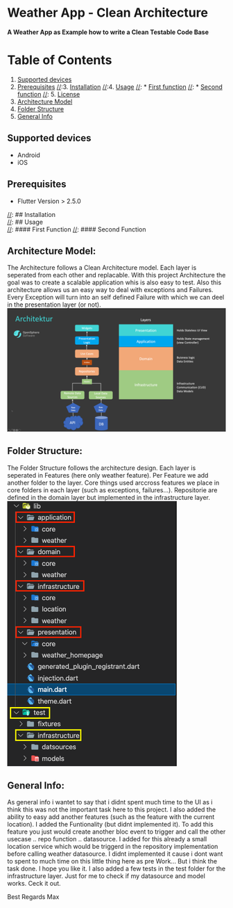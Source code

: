 # Weather App - Clean Architecture

[//]: # (Add other badges such as version, build bagdges here)


**A Weather App as Example how to write a Clean Testable Code Base**  

# Table of Contents
1. [Supported devices](#supported-devices)  
2. [Prerequisites](#prerequisites)
[//]:3. [Installation](#installation)
[//]:4. [Usage](#usage)
[//]:   * [First function](#first-function)
[//]:   * [Second function](#second-function)
[//]: 5. [License](#license)
3. [Architecture Model](#architecture-model)  
4. [Folder Structure](#folder-structure)  
4. [General Info](#general-info)  

## Supported devices
* Android
* iOS

## Prerequisites
* Flutter Version > 2.5.0

[//]: ## Installation  
[//]: ## Usage  
[//]: #### First Function
[//]: #### Second Function

## Architecture Model:
The Architecture follows a Clean Architecture model. Each layer is seperated from each other and replacable. With this project Architecture the goal was to create a scalable application whis is also easy to test. 
Also this architecture allows us an easy way to deal with exceptions and Failures. Every Exception will turn into an self defined Failure with which we can deel in the presentation layer (or not). 
![image info](images/Architecture.png)

## Folder Structure:
The Folder Structure follows the architecture design. 
Each layer is seperated in Features (here only weather feature). Per Feature we add another folder to the layer. Core things used arccross features we place in core folders in each layer (such as exceptions, failures...). 
Repositorie are defined in the domain layer but implemented in the infrastructure layer. 
![image info](images/FolderStructure.png)


## General Info:
As general info i wantet to say that i didnt spent much time to the UI as i think this was not the important task here to this project. 
I also added the ability to easy add another features (such as the feature with the current location). I added the Funtionality (but didnt implemented it). To add this feature you just would create another bloc event to trigger and call the other usecase .. repo function .. datasource.  I added for this already a small location service which would be triggerd in the repository implementation before calling weather datasource.
I didnt implemented it cause i dont want to spent to much time on this little thing here as pre Work... But i think the task done. I hope you like it. 
I also added a few tests in the test folder for the infrastructure layer. Just for me to check if my datasource and model works. Ceck it out. 

Best Regards
Max

